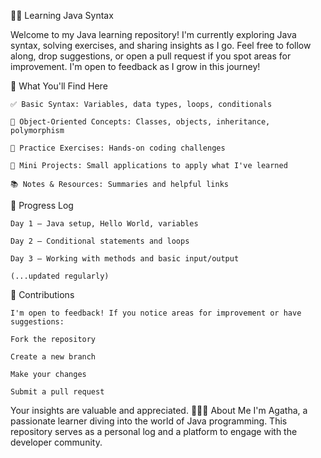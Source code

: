 👩‍💻 Learning Java Syntax  

Welcome to my Java learning repository! I'm currently exploring Java syntax, solving exercises, and sharing insights as I go. Feel free to follow along, drop suggestions, or open a pull request if you spot areas for improvement. I'm open to feedback as I grow in this journey!

📘 What You'll Find Here  

    
    ✅ Basic Syntax: Variables, data types, loops, conditionals
    
    🧠 Object-Oriented Concepts: Classes, objects, inheritance, polymorphism
    
    🔁 Practice Exercises: Hands-on coding challenges
    
    🔧 Mini Projects: Small applications to apply what I've learned
    
    📚 Notes & Resources: Summaries and helpful links

📅 Progress Log  


    Day 1 – Java setup, Hello World, variables
    
    Day 2 – Conditional statements and loops
    
    Day 3 – Working with methods and basic input/output
    
    (...updated regularly)
🤝 Contributions  

    I'm open to feedback! If you notice areas for improvement or have suggestions:
    
    Fork the repository
    
    Create a new branch
    
    Make your changes
    
    Submit a pull request

Your insights are valuable and appreciated.
🙋🏽‍♀️ About Me
I'm Agatha, a passionate learner diving into the world of Java programming. This repository serves as a personal log and a platform to engage with the developer community.
